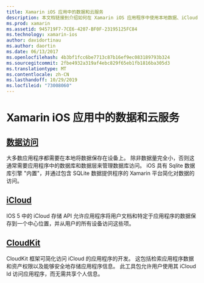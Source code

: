 ```yaml
---
title: Xamarin iOS 应用中的数据和云服务
description: 本文档链接到介绍如何在 Xamarin iOS 应用程序中使用本地数据、iCloud 和 CloudKit 的指南。
ms.prod: xamarin
ms.assetid: 945719F7-7CE6-4207-BF0F-23195125FC84
ms.technology: xamarin-ios
author: davidortinau
ms.author: daortin
ms.date: 06/13/2017
ms.openlocfilehash: 4b3bf1fcc6be7713c87b16ef9ec083189793b324
ms.sourcegitcommit: 2fbe4932a319af4ebc829f65eb1fb1816ba305d3
ms.translationtype: MT
ms.contentlocale: zh-CN
ms.lasthandoff: 10/29/2019
ms.locfileid: "73008060"
---
```

# <a name="data-and-cloud-services-in-xamarinios-apps"></a>Xamarin iOS 应用中的数据和云服务

## <a name="data-accessiosdata-clouddataindexmd"></a>[数据访问](~/ios/data-cloud/data/index.md)

大多数应用程序都需要在本地将数据保存在设备上。 除非数据量完全小，否则这通常需要应用程序中的数据库和数据层来管理数据库访问。 iOS 具有 Sqlite 数据库引擎 "内置"，并通过包含 SQLite 数据提供程序的 Xamarin 平台简化对数据的访问。

## <a name="icloudiosdata-cloudintroduction-to-icloudmd"></a>[iCloud](~/ios/data-cloud/introduction-to-icloud.md)

IOS 5 中的 iCloud 存储 API 允许应用程序将用户文档和特定于应用程序的数据保存到一个中心位置，并从用户的所有设备访问这些项。

## <a name="cloudkitiosdata-cloudintro-to-cloudkitmd"></a>[CloudKit](~/ios/data-cloud/intro-to-cloudkit.md)

CloudKit 框架可简化访问 iCloud 的应用程序的开发。 这包括检索应用程序数据和资产权限以及能够安全地存储应用程序信息。 此工具包允许用户使用其 iCloud Id 访问应用程序，而无需共享个人信息。
